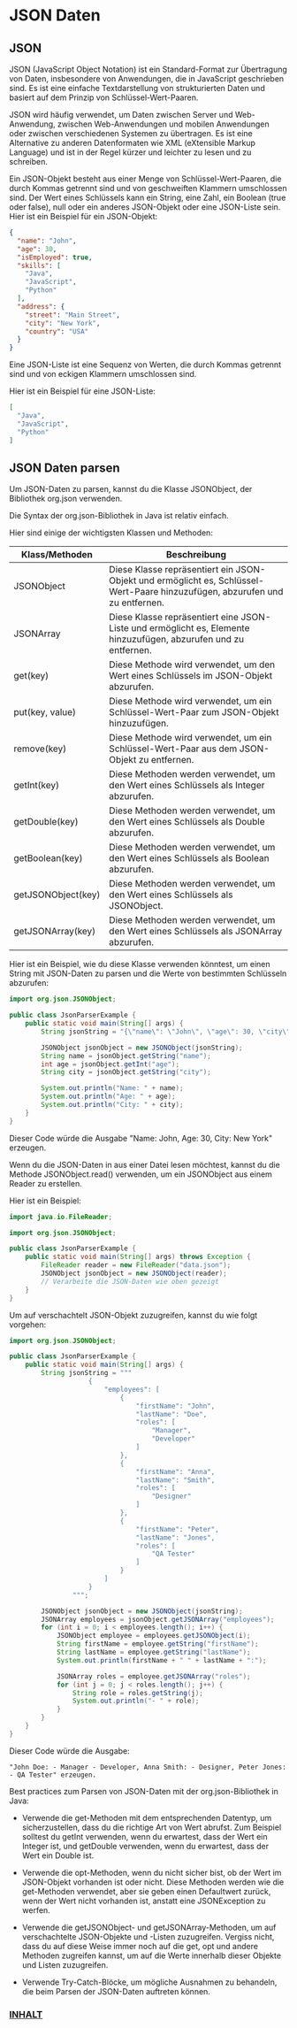 # JSON Daten

## JSON

JSON (JavaScript Object Notation) ist ein Standard-Format zur Übertragung von Daten, insbesondere von Anwendungen, die
in JavaScript geschrieben sind. Es ist eine einfache Textdarstellung von strukturierten Daten und basiert auf dem
Prinzip von Schlüssel-Wert-Paaren.

JSON wird häufig verwendet, um Daten zwischen Server und Web-Anwendung, zwischen Web-Anwendungen und mobilen Anwendungen
oder zwischen verschiedenen Systemen zu übertragen. Es ist eine Alternative zu anderen Datenformaten wie XML (eXtensible
Markup Language) und ist in der Regel kürzer und leichter zu lesen und zu schreiben.

Ein JSON-Objekt besteht aus einer Menge von Schlüssel-Wert-Paaren, die durch Kommas getrennt sind und von geschweiften
Klammern umschlossen sind. Der Wert eines Schlüssels kann ein String, eine Zahl, ein Boolean (true oder false), null
oder ein anderes JSON-Objekt oder eine JSON-Liste sein. Hier ist ein Beispiel für ein JSON-Objekt:

```json
{
  "name": "John",
  "age": 30,
  "isEmployed": true,
  "skills": [
    "Java",
    "JavaScript",
    "Python"
  ],
  "address": {
    "street": "Main Street",
    "city": "New York",
    "country": "USA"
  }
}
```

Eine JSON-Liste ist eine Sequenz von Werten, die durch Kommas getrennt sind und von eckigen Klammern umschlossen sind.

Hier ist ein Beispiel für eine JSON-Liste:

```json
[
  "Java",
  "JavaScript",
  "Python"
]
```

## JSON Daten parsen

Um JSON-Daten zu parsen, kannst du die Klasse JSONObject, der Bibliothek org.json verwenden.

Die Syntax der org.json-Bibliothek in Java ist relativ einfach.

Hier sind einige der wichtigsten Klassen und Methoden:

| Klass/Methoden     | Beschreibung                                                                                                                 |
|--------------------|------------------------------------------------------------------------------------------------------------------------------|
| JSONObject         | Diese Klasse repräsentiert ein JSON-Objekt und ermöglicht es, Schlüssel-Wert-Paare hinzuzufügen, abzurufen und zu entfernen. | 
| JSONArray          | Diese Klasse repräsentiert eine JSON-Liste und ermöglicht es, Elemente hinzuzufügen, abzurufen und zu entfernen.             |             
| get(key)           | Diese Methode wird verwendet, um den Wert eines Schlüssels im JSON-Objekt abzurufen.                                         |                                         
| put(key, value)    | Diese Methode wird verwendet, um ein Schlüssel-Wert-Paar zum JSON-Objekt hinzuzufügen.                                       |                                       
| remove(key)        | Diese Methode wird verwendet, um ein Schlüssel-Wert-Paar aus dem JSON-Objekt zu entfernen.                                   |                                   
| getInt(key)        | Diese Methoden werden verwendet, um den Wert eines Schlüssels als Integer abzurufen.                                         |                                         
| getDouble(key)     | Diese Methoden werden verwendet, um den Wert eines Schlüssels als Double abzurufen.                                          |                                          
| getBoolean(key)    | Diese Methoden werden verwendet, um den Wert eines Schlüssels als Boolean abzurufen.                                         |                                         
| getJSONObject(key) | Diese Methoden werden verwendet, um den Wert eines Schlüssels als JSONObject.                                                |                                                
| getJSONArray(key)  | Diese Methoden werden verwendet, um den Wert eines Schlüssels als JSONArray abzurufen.                                       |                                       

Hier ist ein Beispiel, wie du diese Klasse verwenden könntest, um einen String mit JSON-Daten
zu parsen und die Werte von bestimmten Schlüsseln abzurufen:

```java
import org.json.JSONObject;

public class JsonParserExample {
    public static void main(String[] args) {
        String jsonString = "{\"name\": \"John\", \"age\": 30, \"city\": \"New York\"}";

        JSONObject jsonObject = new JSONObject(jsonString);
        String name = jsonObject.getString("name");
        int age = jsonObject.getInt("age");
        String city = jsonObject.getString("city");

        System.out.println("Name: " + name);
        System.out.println("Age: " + age);
        System.out.println("City: " + city);
    }
}
```

Dieser Code würde die Ausgabe "Name: John, Age: 30, City: New York" erzeugen.

Wenn du die JSON-Daten in aus einer Datei lesen möchtest, kannst du die Methode JSONObject.read() verwenden, um ein
JSONObject aus einem Reader zu erstellen.

Hier ist ein Beispiel:

```java
import java.io.FileReader;

import org.json.JSONObject;

public class JsonParserExample {
    public static void main(String[] args) throws Exception {
        FileReader reader = new FileReader("data.json");
        JSONObject jsonObject = new JSONObject(reader);
        // Verarbeite die JSON-Daten wie oben gezeigt
    }
}
```

Um auf verschachtelt JSON-Objekt zuzugreifen, kannst du wie folgt vorgehen:

```java
import org.json.JSONObject;

public class JsonParserExample {
    public static void main(String[] args) {
        String jsonString = """
                    {
                        "employees": [
                            {
                                "firstName": "John",
                                "lastName": "Doe",
                                "roles": [
                                    "Manager",
                                    "Developer"
                                ]
                            },
                            {
                                "firstName": "Anna",
                                "lastName": "Smith",
                                "roles": [
                                    "Designer"
                                ]
                            },
                            {
                                "firstName": "Peter",
                                "lastName": "Jones",
                                "roles": [
                                    "QA Tester"
                                ]
                            }
                        ]
                    }
                """;

        JSONObject jsonObject = new JSONObject(jsonString);
        JSONArray employees = jsonObject.getJSONArray("employees");
        for (int i = 0; i < employees.length(); i++) {
            JSONObject employee = employees.getJSONObject(i);
            String firstName = employee.getString("firstName");
            String lastName = employee.getString("lastName");
            System.out.println(firstName + " " + lastName + ":");

            JSONArray roles = employee.getJSONArray("roles");
            for (int j = 0; j < roles.length(); j++) {
                String role = roles.getString(j);
                System.out.println("- " + role);
            }
        }
    }
}
```

Dieser Code würde die Ausgabe:

```
"John Doe: - Manager - Developer, Anna Smith: - Designer, Peter Jones: - QA Tester" erzeugen.
```

Best practices zum Parsen von JSON-Daten mit der org.json-Bibliothek in Java:

- Verwende die get-Methoden mit dem entsprechenden Datentyp, um sicherzustellen, dass du die richtige Art von Wert
  abrufst. Zum Beispiel solltest du getInt verwenden, wenn du erwartest, dass der Wert ein Integer ist, und getDouble
  verwenden, wenn du erwartest, dass der Wert ein Double ist.

- Verwende die opt-Methoden, wenn du nicht sicher bist, ob der Wert im JSON-Objekt vorhanden ist oder nicht. Diese
  Methoden werden wie die get-Methoden verwendet, aber sie geben einen Defaultwert zurück, wenn der Wert nicht vorhanden
  ist, anstatt eine JSONException zu werfen.

- Verwende die getJSONObject- und getJSONArray-Methoden, um auf verschachtelte JSON-Objekte und -Listen zuzugreifen.
  Vergiss nicht, dass du auf diese Weise immer noch auf die get, opt und andere Methoden zugreifen kannst, um auf die
  Werte innerhalb dieser Objekte und Listen zuzugreifen.

- Verwende Try-Catch-Blöcke, um mögliche Ausnahmen zu behandeln, die beim Parsen der JSON-Daten auftreten können.


### [INHALT](../README.md)